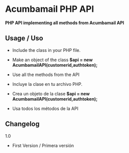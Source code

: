 Acumbamail PHP API
==================

**PHP API implementing all methods from Acumbamail API**

Usage / Uso
--------------

- Include the class in your PHP file.
- Make an object of the class
    **$api = new AcumbamailAPI(customerid,authtoken);**
- Use all the methods from the API

- Incluye la clase en tu archivo PHP.
- Crea un objeto de la clase
    **$api = new AcumbamailAPI(customerid,authtoken);**
- Usa todos los métodos de la API

Changelog
--------------
1.0

* First Version / Primera versión

